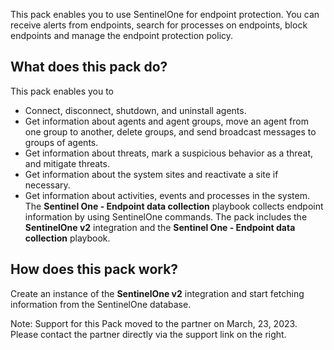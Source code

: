 This pack enables you to use SentinelOne for endpoint protection.
You can receive alerts from endpoints, search for processes on endpoints, block endpoints and manage the endpoint protection policy.

## What does this pack do?

This pack enables you to

- Connect, disconnect, shutdown, and uninstall agents.
- Get information about agents and agent groups, move an agent from one group to another, delete groups, and send broadcast messages to groups of agents. 
- Get information about threats, mark a suspicious behavior as a threat, and mitigate threats.
- Get information about the system sites and reactivate a site if necessary.
- Get information about activities, events and processes in the system.
The **Sentinel One - Endpoint data collection** playbook collects endpoint information by using SentinelOne commands.
The pack includes the **SentinelOne v2** integration and the **Sentinel One - Endpoint data collection** playbook.

## How does this pack work?

Create an instance of the **SentinelOne v2** integration and start fetching information from the SentinelOne database.

Note: Support for this Pack moved to the partner on March, 23, 2023.
Please contact the partner directly via the support link on the right.
